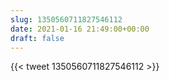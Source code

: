 ```yaml
---
slug: 1350560711827546112
date: 2021-01-16 21:49:00+00:00
draft: false
---
```


{{< tweet 1350560711827546112 >}}
